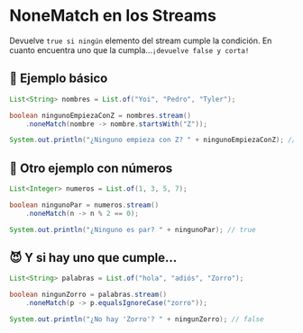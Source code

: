 # NoneMatch en los Streams

Devuelve `true si ningún` elemento del stream cumple la condición.
En cuanto encuentra uno que la cumpla...`¡devuelve false y corta!`

## 🧪 Ejemplo básico
```java
List<String> nombres = List.of("Yoi", "Pedro", "Tyler");

boolean ningunoEmpiezaConZ = nombres.stream()
    .noneMatch(nombre -> nombre.startsWith("Z"));

System.out.println("¿Ninguno empieza con Z? " + ningunoEmpiezaConZ); // true
```

## 🧪 Otro ejemplo con números
```java
List<Integer> numeros = List.of(1, 3, 5, 7);

boolean ningunoPar = numeros.stream()
    .noneMatch(n -> n % 2 == 0);

System.out.println("¿Ninguno es par? " + ningunoPar); // true
```

## 😈 Y si hay uno que cumple...

```java
List<String> palabras = List.of("hola", "adiós", "Zorro");

boolean ningunZorro = palabras.stream()
    .noneMatch(p -> p.equalsIgnoreCase("zorro"));

System.out.println("¿No hay 'Zorro'? " + ningunZorro); // false
```